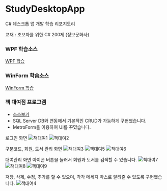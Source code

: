 # StudyDesktopApp
C# 데스크톱 앱 개발 학습 리포지토리

교재 : 초보자를 위한 C# 200제 (정보문화사)

### WPF 학습소스
[WPF 학습](https://github.com/joohy97/StudyDesktopApp/tree/main/WPFApp)

### WinForm 학습소스
[WinForm 학습](https://github.com/joohy97/StudyDesktopApp/tree/main/WinformApp)

### 책 대여점 프로그램
- [소스보기](https://github.com/joohy97/StudyDesktopApp/tree/main/WinformApp/BookRentalShopApp/BookRentalShopApp)
- SQL Server DB와 연동해서 기본적인 CRUD가 가능하게 구현했습니다.
- MetroForm을 이용하여 UI를 꾸몄습니다.

로그인 화면
![책대여1](https://user-images.githubusercontent.com/77951840/111717721-fd8b3800-889b-11eb-8a18-e9411f0a33af.JPG)
![책대여2](https://user-images.githubusercontent.com/77951840/111717732-03811900-889c-11eb-9b5e-d5cb39df955f.JPG)

구분코드, 회원, 도서 관리 화면
![책대여3](https://user-images.githubusercontent.com/77951840/111717755-0bd95400-889c-11eb-9f83-27be26bfb574.JPG)
![책대여5](https://user-images.githubusercontent.com/77951840/111717779-198ed980-889c-11eb-9534-ef8ed04b7db2.JPG)
![책대여6](https://user-images.githubusercontent.com/77951840/111717789-1e538d80-889c-11eb-93a7-8e9087094ad9.JPG)

대여관리 화면
아이콘 버튼을 눌러서 회원과 도서를 검색할 수 있습니다.
![책대여7](https://user-images.githubusercontent.com/77951840/111717908-58bd2a80-889c-11eb-819e-3577ab48cd97.JPG)
![책대여8](https://user-images.githubusercontent.com/77951840/111717911-5a86ee00-889c-11eb-8366-36f322817da4.JPG)
![책대여9](https://user-images.githubusercontent.com/77951840/111717914-5bb81b00-889c-11eb-9bfa-277c1b09bccc.JPG)


저장, 삭제, 수정, 추가를 할 수 있으며, 각각 메세지 박스로 알려줄 수 있도록 구현했습니다.
![책대여4](https://user-images.githubusercontent.com/77951840/111717945-7094ae80-889c-11eb-81c2-478093f8a6f9.JPG)
